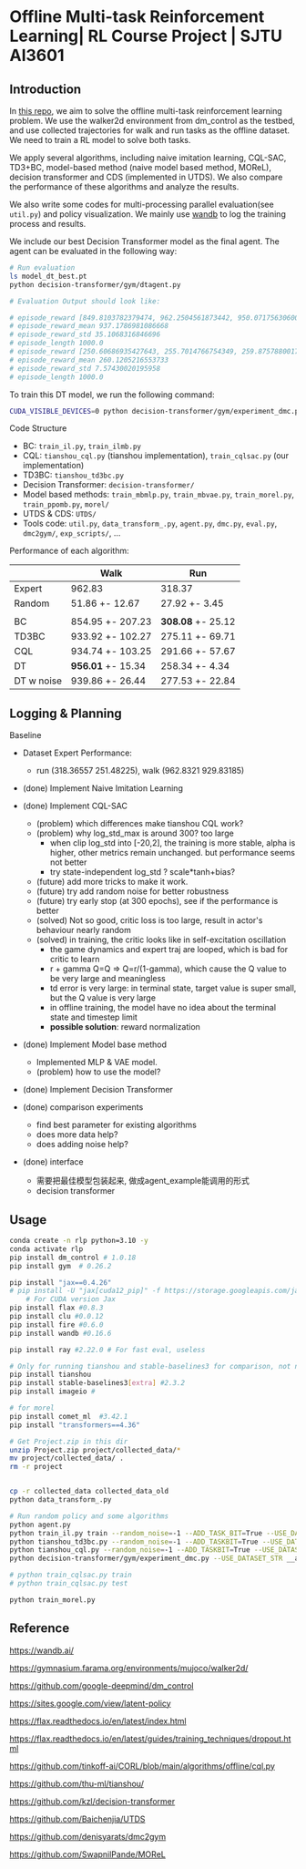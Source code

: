
# Offline Multi-task Reinforcement Learning| RL Course Project | SJTU AI3601

## Introduction

In [this repo](https://github.com/Shi-Soul/offline_multitask), we aim to solve the offline multi-task reinforcement learning problem. We use the walker2d environment from dm_control as the testbed, and use collected trajectories for walk and run tasks as the offline dataset. We need to train a RL model to solve both tasks. 

We apply several algorithms, including naive imitation learning, CQL-SAC, TD3+BC, model-based method (naive model based method, MOReL), decision transformer and CDS (implemented in UTDS). We also compare the performance of these algorithms and analyze the results.

We also write some codes for multi-processing parallel evaluation(see `util.py`) and policy visualization. We mainly use [wandb](https://wandb.ai/) to log the training process and results.

We include our best Decision Transformer model as the final agent. The agent can be evaluated in the following way:

```bash 
# Run evaluation
ls model_dt_best.pt
python decision-transformer/gym/dtagent.py

# Evaluation Output should look like:

# episode_reward [849.8103782379474, 962.2504561873442, 950.071756306005, 939.24570807684, 957.1563025278213, 958.1312475244004, 913.8022988685859, 978.122306614396, 911.985195899648, 951.2113308436805]
# episode_reward_mean 937.1786981086668
# episode_reward_std 35.1068316846696
# episode_length 1000.0
# episode_reward [250.60686935427643, 255.7014766754349, 259.8757880017744, 264.97924390853655, 254.45711360339502, 251.6547112105695, 254.6708868552152, 265.57952390932024, 272.8569586012661, 270.82264443394484]
# episode_reward_mean 260.1205216553733
# episode_reward_std 7.57430020195958
# episode_length 1000.0

```

To train this DT model, we run the following command:

```bash
CUDA_VISIBLE_DEVICES=0 python decision-transformer/gym/experiment_dmc.py --USE_DATASET_STR __all__ --task_bit True --noise -1 --save_model True
```

Code Structure
- BC: `train_il.py`, `train_ilmb.py`
- CQL: `tianshou_cql.py` (tianshou implementation), `train_cqlsac.py` (our implementation)
- TD3BC: `tianshou_td3bc.py`
- Decision Transformer: `decision-transformer/`
- Model based methods: `train_mbmlp.py`, `train_mbvae.py`, `train_morel.py`, `train_ppomb.py`, `morel/`
- UTDS & CDS: `UTDS/`
- Tools code: `util.py`, `data_transform_.py`, `agent.py`, `dmc.py`, `eval.py`, `dmc2gym/`, `exp_scripts/`, ...

Performance of each algorithm:

|	| Walk| 	Run|
|---|----|----|
|Expert|	962.83|	318.37|
| Random|	  51.86 +-   12.67|	  27.92 +-   3.45|
|||
|BC|	854.95 +- 207.23|	**308.08** +- 25.12|
|TD3BC	|933.92 +- 102.27|	275.11 +- 69.71|
|CQL|	934.74 +- 103.25|	291.66 +- 57.67|
|DT|	**956.01** +-   15.34|	258.34 +-   4.34|
|DT w noise|	939.86 +-   26.44|	277.53 +- 22.84|


## Logging & Planning

Baseline
- Dataset Expert Performance: 
    - run (318.36557 251.48225), walk (962.8321 929.83185)   


- (done) Implement  Naive Imitation Learning 
- (done) Implement  CQL-SAC 
    - (problem) which differences make tianshou CQL work?
    - (problem) why log_std_max is around 300? too large
        - when clip log_std into [-20,2], the training is more stable, alpha is higher, other metrics remain unchanged. but performance seems not better
        - try state-independent log_std ? scale*tanh+bias?
    - (future) add more tricks to make it work.
    - (future) try add random noise for better robustness
    - (future) try early stop (at 300 epochs), see if the performance is better
    - (solved) Not so good, critic loss is too large, result in actor's behaviour nearly random
    - (solved) in training, the critic looks like in self-excitation oscillation
        - the game dynamics and expert traj are looped, which is bad for critic to learn
        - r + gamma Q=Q => Q=r/(1-gamma), which cause the Q value to be very large and meaningless
        - td error is very large: in terminal state, target value is super small, but the Q value is very large
        - in offline training, the model have no idea about the terminal state and timestep limit
        - **possible solution**: reward normalization
- (done) Implement Model base method
    - Implemented MLP & VAE model.
    - (problem) how to use the model?
- (done) Implement Decision Transformer
- (done) comparison experiments
    - find best parameter for existing algorithms 
    - does more data help?
    - does adding noise help?
- (done) interface
    - 需要把最佳模型包装起来, 做成agent_example能调用的形式
    -  decision transformer


## Usage

```bash
conda create -n rlp python=3.10 -y
conda activate rlp
pip install dm_control # 1.0.18
pip install gym  # 0.26.2

pip install "jax==0.4.26"
# pip install -U "jax[cuda12_pip]" -f https://storage.googleapis.com/jax-releases/jax_cuda_releases.html
    # For CUDA version Jax
pip install flax #0.8.3
pip install clu #0.0.12
pip install fire #0.6.0
pip install wandb #0.16.6

pip install ray #2.22.0 # For fast eval, useless

# Only for running tianshou and stable-baselines3 for comparison, not necessary
pip install tianshou
pip install stable-baselines3[extra] #2.3.2 
pip install imageio #

# for morel
pip install comet_ml  #3.42.1
pip install "transformers==4.36"
```

```bash
# Get Project.zip in this dir
unzip Project.zip project/collected_data/*
mv project/collected_data/ .
rm -r project


cp -r collected_data collected_data_old
python data_transform_.py

```

```bash
# Run random policy and some algorithms
python agent.py
python train_il.py train --random_noise=-1 --ADD_TASK_BIT=True --USE_DATASET_STR="walk_m" --TEST_AFTER_TRAINING=True
python tianshou_td3bc.py --random_noise=-1 --ADD_TASKBIT=True --USE_DATASET_STR="walk_m,walk_mr" --task walk
python tianshou_cql.py --random_noise=-1 --ADD_TASKBIT=True --USE_DATASET_STR="__all__" --task walk
python decision-transformer/gym/experiment_dmc.py --USE_DATASET_STR __all__ --task_bit True --noise -1 --save_model True

# python train_cqlsac.py train
# python train_cqlsac.py test

python train_morel.py
```


## Reference

https://wandb.ai/

https://gymnasium.farama.org/environments/mujoco/walker2d/

https://github.com/google-deepmind/dm_control

https://sites.google.com/view/latent-policy

https://flax.readthedocs.io/en/latest/index.html

https://flax.readthedocs.io/en/latest/guides/training_techniques/dropout.html

https://github.com/tinkoff-ai/CORL/blob/main/algorithms/offline/cql.py

https://github.com/thu-ml/tianshou/

https://github.com/kzl/decision-transformer

https://github.com/Baichenjia/UTDS

https://github.com/denisyarats/dmc2gym

https://github.com/SwapnilPande/MOReL

